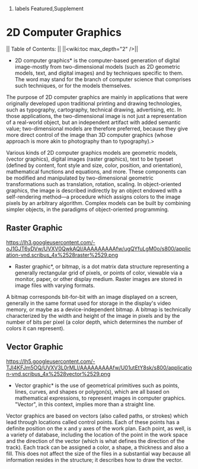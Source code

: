 1.  labels Featured,Supplement

# 2D Computer Graphics

|| Table of Contents: || ||<wiki:toc max_depth="2" />||

  - 2D computer graphics\* is the computer-based generation of digital
    image-mostly from two-dimensional models (such as 2D geometric
    models, text, and digital images) and by techniques specific to
    them. The word may stand for the branch of computer science that
    comprises such techniques, or for the models themselves.

The purpose of 2D computer graphics are mainly in applications that were
originally developed upon traditional printing and drawing technologies,
such as typography, cartography, technical drawing, advertising, etc. In
those applications, the two-dimensional image is not just a
representation of a real-world object, but an independent artifact with
added semantic value; two-dimensional models are therefore preferred,
because they give more direct control of the image than 3D computer
graphics (whose approach is more akin to photography than to
typography).\>

Various kinds of 2D computer graphics models are geometric models,
(vector graphics), digital images (raster graphics), text to be typeset
(defined by content, font style and size, color, position, and
orientation), mathematical functions and equations, and more. These
components can be modified and manipulated by two-dimensional geometric
transformations such as translation, rotation, scaling. In
object-oriented graphics, the image is described indirectly by an object
endowed with a self-rendering method—a procedure which assigns colors to
the image pixels by an arbitrary algorithm. Complex models can be built
by combining simpler objects, in the paradigms of object-oriented
programming.

## Raster Graphic

<https://lh3.googleusercontent.com/-oJ1GJT6yDVw/UVXV0QwkAQI/AAAAAAAAAfw/ugQYfuLgM0o/s800/application-vnd.scribus_4x%2528raster%2529.png>

  - Raster graphic\*, or bitmap, is a dot matrix data structure
    representing a generally rectangular grid of pixels, or points of
    color, viewable via a monitor, paper, or other display medium.
    Raster images are stored in image files with varying formats.

A bitmap corresponds bit-for-bit with an image displayed on a screen,
generally in the same format used for storage in the display's video
memory, or maybe as a device-independent bitmap. A bitmap is technically
characterized by the width and height of the image in pixels and by the
number of bits per pixel (a color depth, which determines the number of
colors it can
represent).

## Vector Graphic

<https://lh5.googleusercontent.com/-TJI4KFJm5OQ/UVXV3L0rMLI/AAAAAAAAAfw/U01utEtY8sk/s800/application-vnd.scribus_4x%2528vector%2529.png>

  - Vector graphic\* is the use of geometrical primitives such as
    points, lines, curves, and shapes or polygon(s), which are all based
    on mathematical expressions, to represent images in computer
    graphics. "Vector", in this context, implies more than a straight
    line.

Vector graphics are based on vectors (also called paths, or strokes)
which lead through locations called control points. Each of these points
has a definite position on the x and y axes of the work plan. Each
point, as well, is a variety of database, including the location of the
point in the work space and the direction of the vector (which is what
defines the direction of the track). Each track can be assigned a color,
a shape, a thickness and also a fill. This does not affect the size of
the files in a substantial way because all information resides in the
structure; it describes how to draw the vector.
